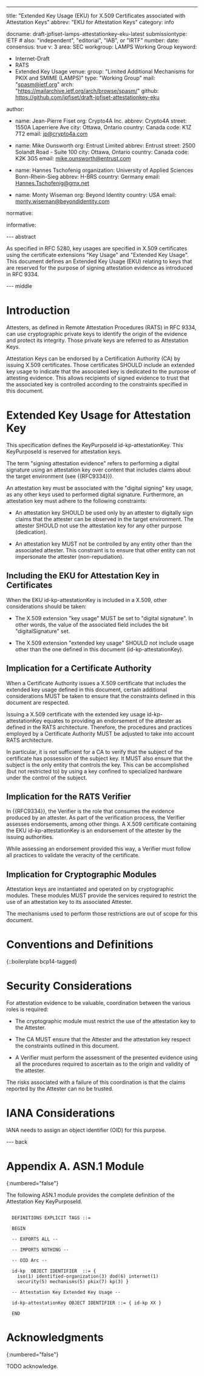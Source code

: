 ---
title: "Extended Key Usage (EKU) for X.509 Certificates associated with Attestation Keys"
abbrev: "EKU for Attestation Keys"
category: info

docname: draft-jpfiset-lamps-attestationkey-eku-latest
submissiontype: IETF  # also: "independent", "editorial", "IAB", or "IRTF"
number:
date:
consensus: true
v: 3
area: SEC
workgroup: LAMPS Working Group
keyword:
 - Internet-Draft
 - RATS
 - Extended Key Usage
venue:
  group: "Limited Additional Mechanisms for PKIX and SMIME (LAMPS)"
  type: "Working Group"
  mail: "spasm@ietf.org"
  arch: "https://mailarchive.ietf.org/arch/browse/spasm/"
  github: https://github.com/jpfiset/draft-jpfiset-attestationkey-eku

author:
  - name: Jean-Pierre Fiset
    org: Crypto4A Inc.
    abbrev: Crypto4A
    street: 1550A Laperriere Ave
    city: Ottawa, Ontario
    country: Canada
    code: K1Z 7T2
    email: jp@crypto4a.com

  - name: Mike Ounsworth
    org: Entrust Limited
    abbrev: Entrust
    street: 2500 Solandt Road - Suite 100
    city: Ottawa, Ontario
    country: Canada
    code: K2K 3G5
    email: mike.ounsworth@entrust.com

  - name: Hannes Tschofenig
    organization: University of Applied Sciences Bonn-Rhein-Sieg
    abbrev: H-BRS
    country: Germany
    email: Hannes.Tschofenig@gmx.net

  - name: Monty Wiseman
    org: Beyond Identity
    country: USA
    email: monty.wiseman@beyondidentity.com

normative:

informative:


--- abstract

As specified in RFC 5280, key usages are specified in X.509 certificates using the
certificate extensions "Key Usage" and "Extended Key Usage". This document defines
an Extended Key Usage (EKU) relating to keys that are reserved for the purpose of
signing attestation evidence as introduced in RFC 9334.



--- middle

# Introduction

Attesters, as defined in Remote Attestation Procedures
(RATS) in RFC 9334, can use cryptographic private keys to identify the origin of
the evidence and protect its integrity. Those private keys are referred to as
Attestation Keys.

Attestation Keys can be endorsed by a Certification Authority (CA) by issuing
X.509 certificates. Those certificates SHOULD include an extended key usage to
indicate that the associated key is dedicated to the purpose of attesting evidence.
This allows recipients of signed evidence to trust that the associated key is
controlled according to the constraints specified in this document.

# Extended Key Usage for Attestation Key

This specification defines the KeyPurposeId id-kp-attestationKey. This KeyPurposeId
is reserved for attestation keys.

The term "signing attestation evidence" refers to performing a digital signature
using an attestation key over content that includes claims about the target
environment (see {{RFC9334}}).

An attestation key must be associated with the "digital signing" key usage, as any
other keys used to performed digital signature. Furthermore, an attestation key must
adhere to the following constraints:

* An attestation key SHOULD be used only by an attester to digitally sign claims that
the attester can be observed in the target environment. The attester SHOULD not use the
attestation key for any other purpose (dedication).

* An attestation key MUST not be controlled by any entity other than the associated
attester. This constraint is to ensure that other entity can not impersonate the
attester (non-repudiation).

## Including the EKU for Attestation Key in Certificates

When the EKU id-kp-attestationKey is included in a X.509, other considerations should
be taken:

* The X.509 extension "key usage" MUST be set to "digital signature". In other words,
the value of the associated field includes the bit "digitalSignature" set.

* The X.509 extension "extended key usage" SHOULD not include usage other than the
one defined in this document (id-kp-attestationKey).

## Implication for a Certificate Authority

When a Certificate Authority issues a X.509 certificate that includes the extended key
usage defined in this document, certain additional considerations MUST be taken to ensure
that the constraints defined in this document are respected.

Issuing a X.509 certificate with the extended key usage id-kp-attestationKey
equates to providing an endorsement of the attester as defined in the RATS architecture.
Therefore, the procedures and practices employed by a Certificate Authority MUST be
adjusted to take into account RATS architecture.

In particular, it is not sufficient for a CA to verify that the subject of the certificate
has possession of the subject key. It MUST also ensure that the subject is the only
entity that controls the key. This can be accomplished (but not restricted to) by using
a key confined to specialized hardware under the control of the subject.

## Implication for the RATS Verifier

In {{RFC9334}}, the Verifier is the role that consumes the evidence produced by an
attester. As part of the verification process, the Verifier assesses endorsements, among
other things. A X.509 certificate containing the EKU id-kp-attestationKey is an
endorsement of the attester by the issuing authorities.

While assessing an endorsement provided this way, a Verifier must follow all practices
to validate the veracity of the certificate.

## Implication for Cryptographic Modules

Attestation keys are instantiated and operated on by cryptographic modules. These modules
MUST provide the services required to restrict the use of an attestation key to its
associated Attester.

The mechanisms used to perform those restrictions are out of scope for this document.


# Conventions and Definitions

{::boilerplate bcp14-tagged}


# Security Considerations

For attestation evidence to be valuable, coordination between the various roles is required:

* The cryptographic module must restrict the use of the attestation key to the Attester.

* The CA MUST ensure that the Attester and the attestation key respect the constraints outlined
in this document.

* A Verifier must perform the assessment of the presented evidence using all the procedures
required to ascertain as to the origin and validity of the attester.

The risks associated with a failure of this coordination is that the claims reported by
the Attester can no be trusted.




# IANA Considerations

IANA needs to assign an object identifier (OID) for this purpose.


--- back

# Appendix A. ASN.1 Module
{:numbered="false"}

The following ASN.1 module provides the complete definition of the
Attestation Key KeyPurposeId.

~~~

  DEFINITIONS EXPLICIT TAGS ::=

  BEGIN

  -- EXPORTS ALL --

  -- IMPORTS NOTHING --

  -- OID Arc --

  id-kp  OBJECT IDENTIFIER  ::= {
    iso(1) identified-organization(3) dod(6) internet(1)
    security(5) mechanisms(5) pkix(7) kp(3) }

  -- Attestation Key Extended Key Usage --

  id-kp-attestationKey OBJECT IDENTIFIER ::= { id-kp XX }

  END
~~~

# Acknowledgments
{:numbered="false"}

TODO acknowledge.
